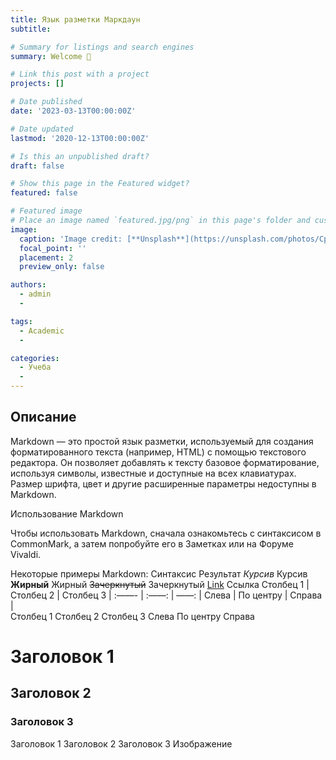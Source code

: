 ```yaml
---
title: Язык разметки Маркдаун
subtitle: 

# Summary for listings and search engines
summary: Welcome 👋 

# Link this post with a project
projects: []

# Date published
date: '2023-03-13T00:00:00Z'

# Date updated
lastmod: '2020-12-13T00:00:00Z'

# Is this an unpublished draft?
draft: false

# Show this page in the Featured widget?
featured: false

# Featured image
# Place an image named `featured.jpg/png` in this page's folder and customize its options here.
image:
  caption: 'Image credit: [**Unsplash**](https://unsplash.com/photos/CpkOjOcXdUY)'
  focal_point: ''
  placement: 2
  preview_only: false

authors:
  - admin
  - 

tags:
  - Academic
  - 

categories:
  - Учеба
  - 
---
```


## Описание

Markdown — это простой язык разметки, используемый для создания форматированного текста (например, HTML) с помощью текстового редактора. Он позволяет добавлять к тексту базовое форматирование, используя символы, известные и доступные на всех клавиатурах. Размер шрифта, цвет и другие расширенные параметры недоступны в Markdown.

Использование Markdown

Чтобы использовать Markdown, сначала ознакомьтесь с синтаксисом в CommonMark, а затем попробуйте его в Заметках или на Форуме Vivaldi.

Некоторые примеры Markdown:
Синтаксис	Результат
*Курсив*	Курсив
**Жирный**	Жирный
~~Зачеркнутый~~	Зачеркнутый
[Link](https://vivaldi.com/)	Ссылка
Столбец 1 | Столбец 2 | Столбец 3 |
:——- | :——: | ——: |
Слева | По центру | Справа |	
Столбец 1 	Столбец 2 	Столбец 3
Слева 	По центру 	Справа
# Заголовок 1

## Заголовок 2

### Заголовок 3
	
Заголовок 1
Заголовок 2
Заголовок 3
Изображение 


